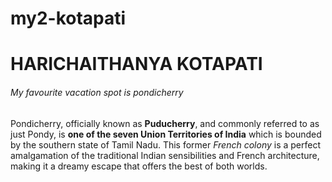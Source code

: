 # my2-kotapati
# HARICHAITHANYA KOTAPATI 
###### My favourite vacation spot is pondicherry
Pondicherry, officially known as **Puducherry**, and commonly referred to as just Pondy, is **one of the seven Union Territories of India** which is bounded by the southern state of Tamil Nadu. This former *French colony* is a perfect amalgamation of the traditional Indian sensibilities and French architecture, making it a dreamy escape that offers the best of both worlds.


